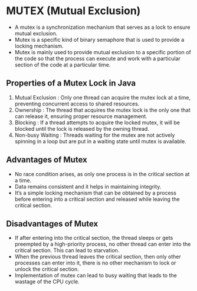 # MUTEX (Mutual Exclusion)

- A mutex is a synchronization mechanism that serves as a lock to ensure mutual exclusion.
- Mutex is a specific kind of binary semaphore that is used to provide a locking mechanism. 
- Mutex is mainly used to provide mutual exclusion to a specific portion of the code so that the process can execute and work with a particular section of the code at a particular time. 


## Properties of a Mutex Lock in Java

1. Mutual Exclusion : Only one thread can acquire the mutex lock at a time, preventing concurrent access to shared resources.
2. Ownership : The thread that acquires the mutex lock is the only one that can release it, ensuring proper resource management.
3. Blocking : If a thread attempts to acquire the locked mutex, it will be blocked until the lock is released by the owning thread.
4. Non-busy Waiting :  Threads waiting for the mutex are not actively spinning in a loop but are put in a waiting state until mutex is available.

## Advantages of Mutex
- No race condition arises, as only one process is in the critical section at a time.
- Data remains consistent and it helps in maintaining integrity.
- It’s a simple locking mechanism that can be obtained by a process before entering into a critical section and released while leaving the critical section.


## Disadvantages of Mutex
- If after entering into the critical section, the thread sleeps or gets preempted by a high-priority process, no other thread can enter into the critical section. This can lead to starvation.
- When the previous thread leaves the critical section, then only other processes can enter into it, there is no other mechanism to lock or unlock the critical section.
- Implementation of mutex can lead to busy waiting that leads to the wastage of the CPU cycle.